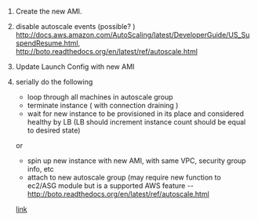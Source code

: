 1. Create the new AMI.
2. disable autoscale events (possible? ) http://docs.aws.amazon.com/AutoScaling/latest/DeveloperGuide/US_SuspendResume.html, http://boto.readthedocs.org/en/latest/ref/autoscale.html
3. Update Launch Config with new AMI
3. serially do the following
	*  loop through all machines in autoscale group
	*  terminate instance ( with connection draining )
	*  wait for new instance to be provisioned in its place and considered healthy by LB (LB should increment instance count should be equal to desired state)
	
	or
	
	*  spin up new instance with new AMI, with same VPC, security group info, etc
	*  attach to new autoscale group (may require new function to ec2/ASG module but is a supported AWS feature -- http://boto.readthedocs.org/en/latest/ref/autoscale.html
	
	
	[link](http://)